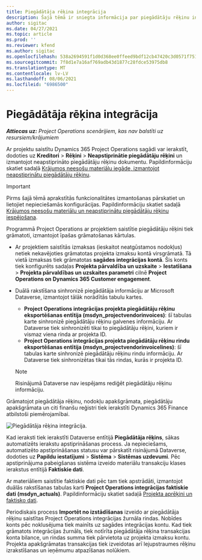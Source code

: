 ```yaml
---
title: Piegādātāja rēķina integrācija
description: Šajā tēmā ir sniegta informācija par piegādātāju rēķinu integrāciju programmā Project Operations.
author: sigitac
ms.date: 04/27/2021
ms.topic: article
ms.prod: ''
ms.reviewer: kfend
ms.author: sigitac
ms.openlocfilehash: 538a2694591f1d0d368ee0ffeed9bdf12cb47420c3d0571f75185fe433f23436
ms.sourcegitcommit: 7f8d1e7a16af769adb43d1877c28fdce53975db8
ms.translationtype: MT
ms.contentlocale: lv-LV
ms.lasthandoff: 08/06/2021
ms.locfileid: "6986500"
---
```

# <a name="vendor-invoice-integration"></a>Piegādātāja rēķina integrācija

_**Attiecas uz:** Project Operations scenārijiem, kas nav balstīti uz resursiem/krājumiem_

Ar projektu saistītu Dynamics 365 Project Operations sagādi var ierakstīt, dodoties uz **Kreditori** > **Rēķini** > **Neapstiprinātie piegādātāju rēķini** un izmantojot neapstiprināto piegādātāju rēķinu dokumentu. Papildinformāciju skatiet sadaļā [Krājumos neesošu materiālu iegāde, izmantojot neapstiprinātu piegādātāju rēķinu](../procurement/pending-vendor-invoices.md).

> [!IMPORTANT]
> Pirms šajā tēmā aprakstītās funkcionalitātes izmantošanas pārskatiet un lietojiet nepieciešamās konfigurācijas. Papildinformāciju skatiet sadaļā [Krājumos neesošu materiālu un neapstiprinātu piegādātāju rēķinu iespējošana](../procurement/configure-materials-nonstocked.md).

Programmā Project Operations ar projektiem saistītie piegādātāju rēķini tiek grāmatoti, izmantojot īpašas grāmatošanas kārtulas.

- Ar projektiem saistītās izmaksas (ieskaitot neatgūstamos nodokļus) netiek nekavējoties grāmatotas projekta izmaksu kontā virsgrāmatā. Tā vietā izmaksas tiek grāmatotas **sagādes integrācijas kontā**. Šis konts tiek konfigurēts sadaļas **Projekta pārvaldība un uzskaite** > **Iestatīšana** > **Projekta pārvaldības un uzskaites parametri** cilnē **Project Operations on Dynamics 365 Customer engagement**.
- Duālā rakstīšana sinhronizē piegādātāja informāciju ar Microsoft Dataverse, izmantojot tālāk norādītās tabulu kartes.

     - **Project Operations integrācijas projekta piegādātāju rēķinu eksportēšanas entītija (msdyn_projectvendorinvoices)**: šī tabulas karte sinhronizē piegādātāju rēķinu galvenes informāciju. Ar Dataverse tiek sinhronizēti tikai to piegādātāju rēķini, kuriem ir vismaz viena rinda ar projekta ID.
     - **Project Operations integrācijas projekta piegādātāju rēķinu rindu eksportēšanas entītija (msdyn_projectvendorinvoicelines)**: šī tabulas karte sinhronizē piegādātāju rēķinu rindu informāciju. Ar Dataverse tiek sinhronizētas tikai tās rindas, kurās ir projekta ID.

     > [!NOTE]
     > Risinājumā Dataverse nav iespējams rediģēt piegādātāju rēķinu informāciju.

Grāmatojot piegādātāja rēķinu, nodokļu apakšgrāmata, piegādātāju apakšgrāmata un citi finanšu reģistri tiek ierakstīti Dynamics 365 Finance atbilstoši piemērojamībai.

![Piegādātāja rēķina integrācija.](media/DW7VendorInvoice.png)

Kad ieraksti tiek ierakstīti Dataverse entītijā **Piegādātāja rēķins**, sākas automatizēts ierakstu apstiprināšanas process. Ja nepieciešams, automatizēto apstiprināšanas statusu var pārskatīt risinājumā Dataverse, dodoties uz **Papildu iestatījumi** > **Sistēma** > **Sistēmas uzdevumi**. Pēc apstiprinājuma pabeigšanas sistēma izveido materiālu transakciju klases ierakstus entītijā **Faktiskie dati**.

Ar materiāliem saistītie faktiskie dati pēc tam tiek apstrādāti, izmantojot duālās rakstīšanas tabulas karti **Project Operations integrācijas faktiskie dati (msdyn_actuals)**. Papildinformāciju skatiet sadaļā [Projekta aprēķini un faktisko dati](resource-dual-write-estimates-actuals.md).

Periodiskais process **Importēt no izstādīšanas** izveido ar piegādātāja rēķinu saistītas Project Operations integrācijas žurnāla rindas. Nobīdes konts pēc noklusējuma tiek mainīts uz sagādes integrācijas kontu. Kad tiek grāmatots integrācijas žurnāls, tiek notīrīta piegādātāja rēķina transakcijas konta bilance, un rindas summa tiek pārvietota uz projekta izmaksu kontu. Projekta apakšgrāmatas transakcijas tiek izveidotas arī lejupstraumes rēķinu izrakstīšanas un ieņēmumu atpazīšanas nolūkiem.
